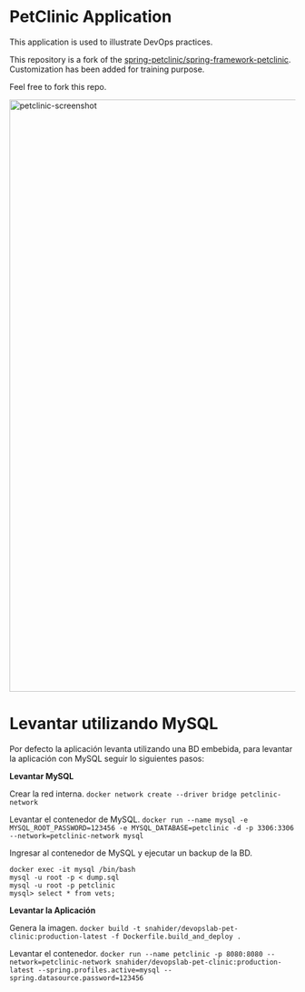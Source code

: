 # PetClinic Application

This application is used to illustrate DevOps practices.

This repository is a fork of the [spring-petclinic/spring-framework-petclinic](https://github.com/spring-petclinic/spring-framework-petclinic).
Customization has been added for training purpose.

Feel free to fork this repo.

<img width="1042" alt="petclinic-screenshot" src="https://cloud.githubusercontent.com/assets/838318/19727082/2aee6d6c-9b8e-11e6-81fe-e889a5ddfded.png">

# Levantar utilizando MySQL

Por defecto la aplicación levanta utilizando una BD embebida, para levantar la aplicación con MySQL seguir lo siguientes pasos:

**Levantar MySQL**

Crear la red interna.
`docker network create --driver bridge petclinic-network`

Levantar el contenedor de MySQL.
`docker run --name mysql -e MYSQL_ROOT_PASSWORD=123456 -e MYSQL_DATABASE=petclinic -d -p 3306:3306 --network=petclinic-network mysql`

Ingresar al contenedor de MySQL y ejecutar un backup de la BD.

```
docker exec -it mysql /bin/bash
mysql -u root -p < dump.sql
mysql -u root -p petclinic
mysql> select * from vets;
```

**Levantar la Aplicación**

Genera la imagen.
`docker build -t snahider/devopslab-pet-clinic:production-latest -f Dockerfile.build_and_deploy .`

Levantar el contenedor.
`docker run --name petclinic -p 8080:8080 --network=petclinic-network snahider/devopslab-pet-clinic:production-latest --spring.profiles.active=mysql --spring.datasource.password=123456`


